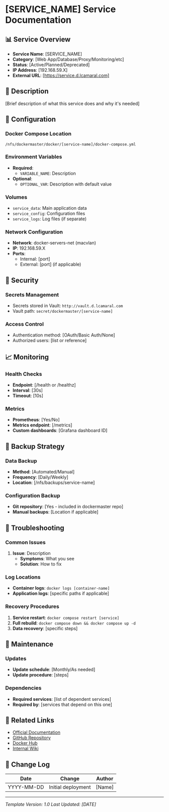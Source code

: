 # [SERVICE_NAME] Service Documentation

## 📊 Service Overview

- **Service Name**: [SERVICE_NAME]
- **Category**: [Web App/Database/Proxy/Monitoring/etc]
- **Status**: [Active/Planned/Deprecated]
- **IP Address**: [192.168.59.X]
- **External URL**: [https://service.d.lcamaral.com]

## 🚀 Description

[Brief description of what this service does and why it's needed]

## 🔧 Configuration

### Docker Compose Location
```
/nfs/dockermaster/docker/[service-name]/docker-compose.yml
```

### Environment Variables
- **Required**:
  - `VARIABLE_NAME`: Description
- **Optional**:
  - `OPTIONAL_VAR`: Description with default value

### Volumes
- `service_data`: Main application data
- `service_config`: Configuration files
- `service_logs`: Log files (if separate)

### Network Configuration
- **Network**: docker-servers-net (macvlan)
- **IP**: 192.168.59.X
- **Ports**: 
  - Internal: [port]
  - External: [port] (if applicable)

## 🔐 Security

### Secrets Management
- Secrets stored in Vault: `http://vault.d.lcamaral.com`
- Vault path: `secret/dockermaster/[service-name]`

### Access Control
- Authentication method: [OAuth/Basic Auth/None]
- Authorized users: [list or reference]

## 📈 Monitoring

### Health Checks
- **Endpoint**: [/health or /healthz]
- **Interval**: [30s]
- **Timeout**: [10s]

### Metrics
- **Prometheus**: [Yes/No]
- **Metrics endpoint**: [/metrics]
- **Custom dashboards**: [Grafana dashboard ID]

## 🔄 Backup Strategy

### Data Backup
- **Method**: [Automated/Manual]
- **Frequency**: [Daily/Weekly]
- **Location**: [/nfs/backups/service-name]

### Configuration Backup
- **Git repository**: [Yes - included in dockermaster repo]
- **Manual backups**: [Location if applicable]

## 🚨 Troubleshooting

### Common Issues
1. **Issue**: Description
   - **Symptoms**: What you see
   - **Solution**: How to fix

### Log Locations
- **Container logs**: `docker logs [container-name]`
- **Application logs**: [specific paths if applicable]

### Recovery Procedures
1. **Service restart**: `docker compose restart [service]`
2. **Full rebuild**: `docker compose down && docker compose up -d`
3. **Data recovery**: [specific steps]

## 📝 Maintenance

### Updates
- **Update schedule**: [Monthly/As needed]
- **Update procedure**: [steps]

### Dependencies
- **Required services**: [list of dependent services]
- **Required by**: [services that depend on this one]

## 🔗 Related Links

- [Official Documentation](url)
- [GitHub Repository](url)
- [Docker Hub](url)
- [Internal Wiki](url)

## 📅 Change Log

| Date | Change | Author |
|------|---------|---------|
| YYYY-MM-DD | Initial deployment | [Name] |

---
*Template Version: 1.0*
*Last Updated: [DATE]*